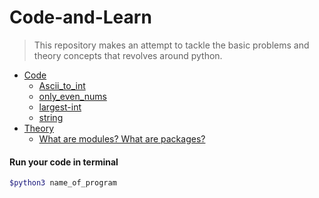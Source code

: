 # Code-and-Learn

> This repository makes an attempt to tackle the basic problems and theory concepts that revolves around python.

- [Code]()
    - [Ascii_to_int](./Codes/1.Ascii-to-int/ascii_to_int.py)
    - [only_even_nums](./Codes/2.Even-only/only_even_nums.py)
     - [largest-int](./Codes/3.Largest-int/largest_int.py)
     - [string](./Codes/4.String-of-numbers/string.py)
- [Theory]()
    - [What are modules? What are packages?](./Theory/modules&packages.md)




#### Run your code in terminal

```bash
$python3 name_of_program
```
